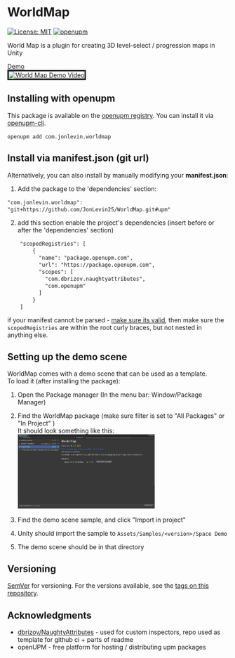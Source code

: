 # WorldMap
[![License: MIT](https://img.shields.io/badge/License-MIT-brightgreen.svg)](https://github.com/jonlevin25/WorldMap/blob/master/LICENSE)
[![openupm](https://img.shields.io/npm/v/com.jonlevin.worldmap?label=openupm&registry_uri=https://package.openupm.com)](https://openupm.com/packages/com.jonlevin.worldmap/)

World Map is a plugin for creating 3D level-select / progression maps in Unity

<a href="http://www.youtube.com/watch?feature=player_embedded&v=H9xcQNLpf4w" target="_blank">
Demo<br />
<img src="http://img.youtube.com/vi/H9xcQNLpf4w/0.jpg" 
  alt="World Map Demo Video" width="240" height="180" border="3" /></a>

## Installing with openupm
This package is available on the [openupm registry](https://openupm.com). You can install it via [openupm-cli](https://github.com/openupm/openupm-cli).
```
openupm add com.jonlevin.worldmap
```

## Install via manifest.json (git url)
Alternatively, you can also install by manually modifying your **manifest.json**:<br />

1. Add the package to the 'dependencies' section:
```
"com.jonlevin.worldmap": "git+https://github.com/JonLevin25/WorldMap.git#upm"
```

2. add this section enable the project's dependencies (insert before or after the 'dependencies' section)
```
    "scopedRegistries": [
        {
          "name": "package.openupm.com",
          "url": "https://package.openupm.com",
          "scopes": [
            "com.dbrizov.naughtyattributes",
            "com.openupm"
          ]
        }
    ]
```

if your manifest cannot be parsed - [make sure its valid](https://jsonlint.com/), then make sure the `scopedRegistries` are within the root curly braces, but not nested in anything else.

## Setting up the demo scene

WorldMap comes with a demo scene that can be used as a template.<br />
To load it (after installing the package):

1. Open the Package manager (In the menu bar: Window/Package Manager)
2. Find the WorldMap package (make sure filter is set to  "All Packages" or "In Project" )<br />
It should look something like this:<br />
<img src="readme-assets/tutorial_samples_import.png"
  style="max-width:65%;"
  align-content=left
  alt="Package manager screenshot">

3. Find the demo scene sample, and click "Import in project" 
4. Unity should import the sample to `Assets/Samples/<version>/Space Demo`
5. The demo scene should be in that directory


## Versioning

[SemVer](http://semver.org/) for versioning. For the versions available, see the [tags on this repository](https://github.com/JonLevin25/WorldMap/tags). 


## Acknowledgments

* [dbrizov/NaughtyAttributes](https://github.com/dbrizov/NaughtyAttributes/) -  used for custom inspectors, repo used as template for github ci + parts of readme
* openUPM - free platform for hosting / distributing upm packages

